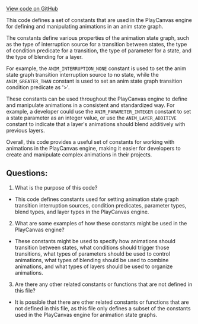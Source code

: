 [View code on GitHub](https://github.com/playcanvas/engine/src/framework/anim/controller/constants.js)

This code defines a set of constants that are used in the PlayCanvas engine for defining and manipulating animations in an anim state graph. 

The constants define various properties of the animation state graph, such as the type of interruption source for a transition between states, the type of condition predicate for a transition, the type of parameter for a state, and the type of blending for a layer. 

For example, the `ANIM_INTERRUPTION_NONE` constant is used to set the anim state graph transition interruption source to no state, while the `ANIM_GREATER_THAN` constant is used to set an anim state graph transition condition predicate as '>'. 

These constants can be used throughout the PlayCanvas engine to define and manipulate animations in a consistent and standardized way. For example, a developer could use the `ANIM_PARAMETER_INTEGER` constant to set a state parameter as an integer value, or use the `ANIM_LAYER_ADDITIVE` constant to indicate that a layer's animations should blend additively with previous layers.

Overall, this code provides a useful set of constants for working with animations in the PlayCanvas engine, making it easier for developers to create and manipulate complex animations in their projects.
## Questions: 
 1. What is the purpose of this code?
- This code defines constants used for setting animation state graph transition interruption sources, condition predicates, parameter types, blend types, and layer types in the PlayCanvas engine.

2. What are some examples of how these constants might be used in the PlayCanvas engine?
- These constants might be used to specify how animations should transition between states, what conditions should trigger those transitions, what types of parameters should be used to control animations, what types of blending should be used to combine animations, and what types of layers should be used to organize animations.

3. Are there any other related constants or functions that are not defined in this file?
- It is possible that there are other related constants or functions that are not defined in this file, as this file only defines a subset of the constants used in the PlayCanvas engine for animation state graphs.